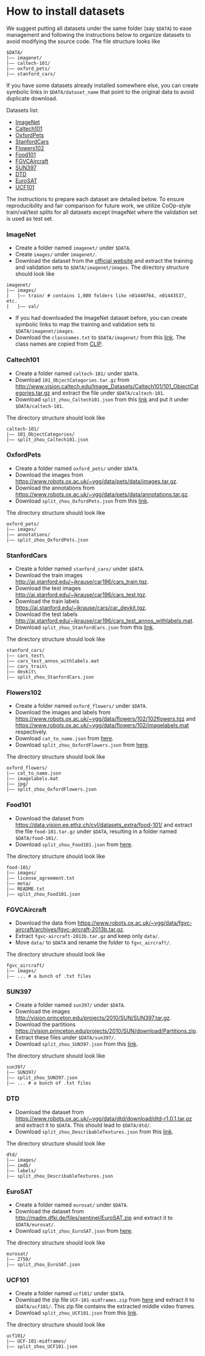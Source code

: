 # How to install datasets

We suggest putting all datasets under the same folder (say `$DATA`) to ease management and following the instructions below to organize datasets to avoid modifying the source code. The file structure looks like

```
$DATA/
|–– imagenet/
|–– caltech-101/
|–– oxford_pets/
|–– stanford_cars/
```

If you have some datasets already installed somewhere else, you can create symbolic links in `$DATA/dataset_name` that point to the original data to avoid duplicate download.

Datasets list:
- [ImageNet](#imagenet)
- [Caltech101](#caltech101)
- [OxfordPets](#oxfordpets)
- [StanfordCars](#stanfordcars)
- [Flowers102](#flowers102)
- [Food101](#food101)
- [FGVCAircraft](#fgvcaircraft)
- [SUN397](#sun397)
- [DTD](#dtd)
- [EuroSAT](#eurosat)
- [UCF101](#ucf101)

The instructions to prepare each dataset are detailed below. To ensure reproducibility and fair comparison for future work, we utilize CoOp-style train/val/test splits for all datasets except ImageNet where the validation set is used as test set.

### ImageNet
- Create a folder named `imagenet/` under `$DATA`.
- Create `images/` under `imagenet/`.
- Download the dataset from the [official website](https://image-net.org/index.php) and extract the training and validation sets to `$DATA/imagenet/images`. The directory structure should look like
```
imagenet/
|–– images/
|   |–– train/ # contains 1,000 folders like n01440764, n01443537, etc.
|   |–– val/
```
- If you had downloaded the ImageNet dataset before, you can create symbolic links to map the training and validation sets to `$DATA/imagenet/images`.
- Download the `classnames.txt` to `$DATA/imagenet/` from this [link](https://drive.google.com/file/d/1-61f_ol79pViBFDG_IDlUQSwoLcn2XXF/view?usp=sharing). The class names are copied from [CLIP](https://github.com/openai/CLIP/blob/main/notebooks/Prompt_Engineering_for_ImageNet.ipynb).

### Caltech101
- Create a folder named `caltech-101/` under `$DATA`.
- Download `101_ObjectCategories.tar.gz` from http://www.vision.caltech.edu/Image_Datasets/Caltech101/101_ObjectCategories.tar.gz and extract the file under `$DATA/caltech-101`.
- Download `split_zhou_Caltech101.json` from this [link](https://drive.google.com/file/d/1hyarUivQE36mY6jSomru6Fjd-JzwcCzN/view?usp=sharing) and put it under `$DATA/caltech-101`. 

The directory structure should look like
```
caltech-101/
|–– 101_ObjectCategories/
|–– split_zhou_Caltech101.json
```

### OxfordPets
- Create a folder named `oxford_pets/` under `$DATA`.
- Download the images from https://www.robots.ox.ac.uk/~vgg/data/pets/data/images.tar.gz.
- Download the annotations from https://www.robots.ox.ac.uk/~vgg/data/pets/data/annotations.tar.gz.
- Download `split_zhou_OxfordPets.json` from this [link](https://drive.google.com/file/d/1501r8Ber4nNKvmlFVQZ8SeUHTcdTTEqs/view?usp=sharing). 

The directory structure should look like
```
oxford_pets/
|–– images/
|–– annotations/
|–– split_zhou_OxfordPets.json
```

### StanfordCars
- Create a folder named `stanford_cars/` under `$DATA`.
- Download the train images http://ai.stanford.edu/~jkrause/car196/cars_train.tgz.
- Download the test images http://ai.stanford.edu/~jkrause/car196/cars_test.tgz.
- Download the train labels https://ai.stanford.edu/~jkrause/cars/car_devkit.tgz.
- Download the test labels http://ai.stanford.edu/~jkrause/car196/cars_test_annos_withlabels.mat.
- Download `split_zhou_StanfordCars.json` from this [link](https://drive.google.com/file/d/1ObCFbaAgVu0I-k_Au-gIUcefirdAuizT/view?usp=sharing).

The directory structure should look like
```
stanford_cars/
|–– cars_test\
|–– cars_test_annos_withlabels.mat
|–– cars_train\
|–– devkit\
|–– split_zhou_StanfordCars.json
```

### Flowers102
- Create a folder named `oxford_flowers/` under `$DATA`.
- Download the images and labels from https://www.robots.ox.ac.uk/~vgg/data/flowers/102/102flowers.tgz and https://www.robots.ox.ac.uk/~vgg/data/flowers/102/imagelabels.mat respectively.
- Download `cat_to_name.json` from [here](https://drive.google.com/file/d/1AkcxCXeK_RCGCEC_GvmWxjcjaNhu-at0/view?usp=sharing). 
- Download `split_zhou_OxfordFlowers.json` from [here](https://drive.google.com/file/d/1Pp0sRXzZFZq15zVOzKjKBu4A9i01nozT/view?usp=sharing).

The directory structure should look like
```
oxford_flowers/
|–– cat_to_name.json
|–– imagelabels.mat
|–– jpg/
|–– split_zhou_OxfordFlowers.json
```

### Food101
- Download the dataset from https://data.vision.ee.ethz.ch/cvl/datasets_extra/food-101/ and extract the file `food-101.tar.gz` under `$DATA`, resulting in a folder named `$DATA/food-101/`.
- Download `split_zhou_Food101.json` from [here](https://drive.google.com/file/d/1QK0tGi096I0Ba6kggatX1ee6dJFIcEJl/view?usp=sharing).

The directory structure should look like
```
food-101/
|–– images/
|–– license_agreement.txt
|–– meta/
|–– README.txt
|–– split_zhou_Food101.json
```

### FGVCAircraft
- Download the data from https://www.robots.ox.ac.uk/~vgg/data/fgvc-aircraft/archives/fgvc-aircraft-2013b.tar.gz.
- Extract `fgvc-aircraft-2013b.tar.gz` and keep only `data/`.
- Move `data/` to `$DATA` and rename the folder to `fgvc_aircraft/`.

The directory structure should look like
```
fgvc_aircraft/
|–– images/
|–– ... # a bunch of .txt files
```

### SUN397
- Create a folder named  `sun397/` under `$DATA`.
- Download the images http://vision.princeton.edu/projects/2010/SUN/SUN397.tar.gz.
- Download the partitions https://vision.princeton.edu/projects/2010/SUN/download/Partitions.zip.
- Extract these files under `$DATA/sun397/`.
- Download `split_zhou_SUN397.json` from this [link](https://drive.google.com/file/d/1y2RD81BYuiyvebdN-JymPfyWYcd8_MUq/view?usp=sharing).

The directory structure should look like
```
sun397/
|–– SUN397/
|–– split_zhou_SUN397.json
|–– ... # a bunch of .txt files
```

### DTD
- Download the dataset from https://www.robots.ox.ac.uk/~vgg/data/dtd/download/dtd-r1.0.1.tar.gz and extract it to `$DATA`. This should lead to `$DATA/dtd/`.
- Download `split_zhou_DescribableTextures.json` from this [link](https://drive.google.com/file/d/1u3_QfB467jqHgNXC00UIzbLZRQCg2S7x/view?usp=sharing).

The directory structure should look like
```
dtd/
|–– images/
|–– imdb/
|–– labels/
|–– split_zhou_DescribableTextures.json
```

### EuroSAT
- Create a folder named `eurosat/` under `$DATA`.
- Download the dataset from http://madm.dfki.de/files/sentinel/EuroSAT.zip and extract it to `$DATA/eurosat/`.
- Download `split_zhou_EuroSAT.json` from [here](https://drive.google.com/file/d/1Ip7yaCWFi0eaOFUGga0lUdVi_DDQth1o/view?usp=sharing).

The directory structure should look like
```
eurosat/
|–– 2750/
|–– split_zhou_EuroSAT.json
```

### UCF101
- Create a folder named `ucf101/` under `$DATA`.
- Download the zip file `UCF-101-midframes.zip` from [here](https://drive.google.com/file/d/10Jqome3vtUA2keJkNanAiFpgbyC9Hc2O/view?usp=sharing) and extract it to `$DATA/ucf101/`. This zip file contains the extracted middle video frames.
- Download `split_zhou_UCF101.json` from this [link](https://drive.google.com/file/d/1I0S0q91hJfsV9Gf4xDIjgDq4AqBNJb1y/view?usp=sharing).

The directory structure should look like
```
ucf101/
|–– UCF-101-midframes/
|–– split_zhou_UCF101.json
```
